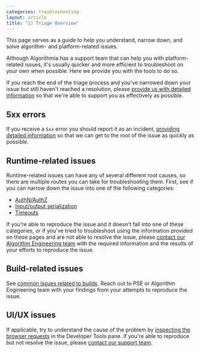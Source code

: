 ```yaml
---
categories: troubleshooting
layout: article
title: "1) Triage Overview"
---
```


This page serves as a guide to help you understand, narrow down, and solve algorithm- and platform-related issues.

Although Algorithmia has a support team that can help you with platform-related issues, it's usually quicker and more efficient to troubleshoot on your own when possible. Here we provide you with the tools to do so.

If you reach the end of the triage process and you've narrowed down your issue but still haven't reached a resolution, please [provide us with detailed information](./890653) so that we're able to support you as effectively as possible.

## 5xx errors

If you receive a `5xx` error you should report it as an incident, [providing detailed information](./890653) so that we can get to the root of the issue as quickly as possible.

## Runtime-related issues

Runtime-related issues can have any of several different root causes, so there are multiple routes you can take for troubleshooting them. First, see if you can narrow down the issue into one of the following categories:

*   [AuthN/AuthZ](./890648)
*   [Input/output serialization](./890649)
*   [Timeouts](./890652)

If you're able to reproduce the issue and it doesn't fall into one of these categories, or if you've tried to troubleshoot using the information provided on these pages and are not able to resolve the issue, please [contact our Algorithm Engineering team](./890653) with the required information and the results of your efforts to reproduce the issue.

## Build-related issues

See [common issues related to builds](./890651). Reach out to PSE or Algorithm Engineering team with your findings from your attempts to reproduce the issue.

## UI/UX issues

If applicable, try to understand the cause of the problem by [inspecting the browser requests](./890647) in the Developer Tools pane. If you're able to reproduce but not resolve the issue, please [contact our support team](./890653).